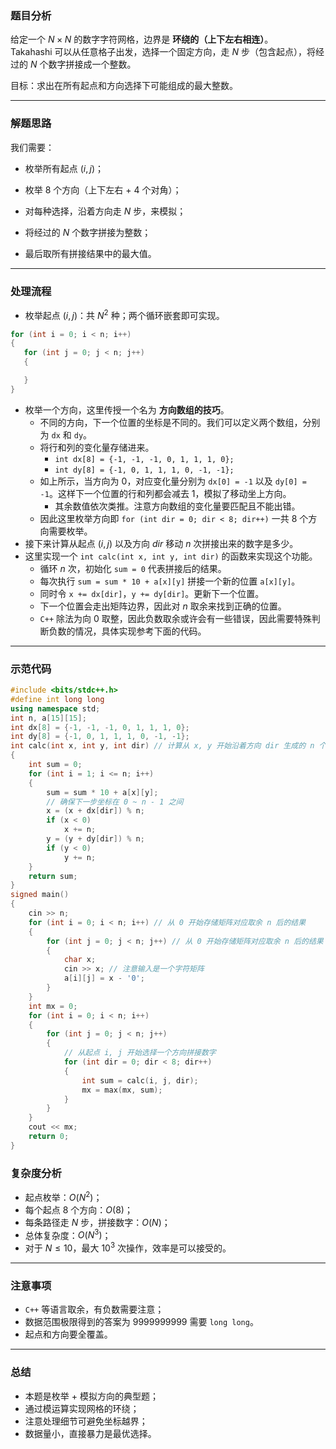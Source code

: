 

### 题目分析

给定一个 $N \times N$ 的数字字符网格，边界是 **环绕的（上下左右相连）**。  
Takahashi 可以从任意格子出发，选择一个固定方向，走 $N$ 步（包含起点），将经过的 $N$ 个数字拼接成一个整数。

目标：求出在所有起点和方向选择下可能组成的最大整数。

---

### 解题思路

我们需要：

- 枚举所有起点 $(i,j)$；
  
- 枚举 $8$ 个方向（上下左右 + $4$ 个对角）；
  
- 对每种选择，沿着方向走 $N$ 步，来模拟；
  
- 将经过的 $N$ 个数字拼接为整数；
  
- 最后取所有拼接结果中的最大值。

---

### 处理流程

- 枚举起点 $(i,j)$：共 $N^2$ 种；两个循环嵌套即可实现。

```cpp
for (int i = 0; i < n; i++)
{
   for (int j = 0; j < n; j++)
   {

   }
}
```

- 枚举一个方向，这里传授一个名为 **方向数组的技巧**。
    - 不同的方向，下一个位置的坐标是不同的。我们可以定义两个数组，分别为 `dx` 和 `dy`。
    - 将行和列的变化量存储进来。
      - `int dx[8] = {-1, -1, -1, 0, 1, 1, 1, 0};`
      - `int dy[8] = {-1, 0, 1, 1, 1, 0, -1, -1};`
    - 如上所示，当方向为 $0$，对应变化量分别为 `dx[0] = -1` 以及 `dy[0] = -1`。这样下一个位置的行和列都会减去 $1$，模拟了移动坐上方向。
      - 其余数值依次类推。注意方向数组的变化量要匹配且不能出错。
    - 因此这里枚举方向即 `for (int dir = 0; dir < 8; dir++)` 一共 $8$ 个方向需要枚举。
- 接下来计算从起点 $(i,j)$ 以及方向 $dir$ 移动 $n$ 次拼接出来的数字是多少。
- 这里实现一个 `int calc(int x, int y, int dir)` 的函数来实现这个功能。
    - 循环 $n$ 次，初始化 `sum = 0` 代表拼接后的结果。
    - 每次执行 `sum = sum * 10 + a[x][y]` 拼接一个新的位置 `a[x][y]`。
    - 同时令 `x += dx[dir]`，`y += dy[dir]`。更新下一个位置。
    - 下一个位置会走出矩阵边界，因此对 $n$ 取余来找到正确的位置。
    - `C++` 除法为向 $0$ 取整，因此负数取余或许会有一些错误，因此需要特殊判断负数的情况，具体实现参考下面的代码。


---


### 示范代码

```cpp
#include <bits/stdc++.h>
#define int long long
using namespace std;
int n, a[15][15];
int dx[8] = {-1, -1, -1, 0, 1, 1, 1, 0};
int dy[8] = {-1, 0, 1, 1, 1, 0, -1, -1};
int calc(int x, int y, int dir) // 计算从 x, y 开始沿着方向 dir 生成的 n 个数字拼起来
{
    int sum = 0; 
    for (int i = 1; i <= n; i++)
    {
        sum = sum * 10 + a[x][y];
        // 确保下一步坐标在 0 ~ n - 1 之间
        x = (x + dx[dir]) % n;
        if (x < 0) 
            x += n;
        y = (y + dy[dir]) % n;
        if (y < 0) 
            y += n;
    }
    return sum;
}
signed main()
{
    cin >> n;
    for (int i = 0; i < n; i++) // 从 0 开始存储矩阵对应取余 n 后的结果
    {
        for (int j = 0; j < n; j++) // 从 0 开始存储矩阵对应取余 n 后的结果
        {
            char x;
            cin >> x; // 注意输入是一个字符矩阵
            a[i][j] = x - '0';
        }
    }
    int mx = 0;
    for (int i = 0; i < n; i++)
    {
        for (int j = 0; j < n; j++)
        {
            // 从起点 i, j 开始选择一个方向拼接数字
            for (int dir = 0; dir < 8; dir++)
            {
                int sum = calc(i, j, dir);
                mx = max(mx, sum);
            }
        }
    }
    cout << mx;
    return 0;
}
```

### 复杂度分析

- 起点枚举：$O(N^2)$；
- 每个起点 $8$ 个方向：$O(8)$；
- 每条路径走 $N$ 步，拼接数字：$O(N)$；
- 总体复杂度：$O(N^3)$；
- 对于 $N \le 10$，最大 $10^3$ 次操作，效率是可以接受的。

---

### 注意事项

- `C++` 等语言取余，有负数需要注意；
- 数据范围极限得到的答案为 $9999999999$ 需要 `long long`。
- 起点和方向要全覆盖。

---

### 总结

- 本题是枚举 + 模拟方向的典型题；
- 通过模运算实现网格的环绕；
- 注意处理细节可避免坐标越界；
- 数据量小，直接暴力是最优选择。
